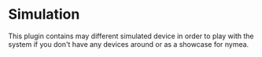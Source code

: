 # Simulation

This plugin contains may different simulated device in order to play with the system if you don't have any devices around or as a showcase for nymea.